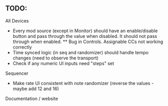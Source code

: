 ## TODO:
All Devices
* Every mod source (except in Monitor) should have an enable/disable button and pass through the value when disabled. It should not pass through when enabled.
** Bug in Controls. Assignable CCs not working correctly
* Time synced logic (in seq and randomizer) should handle tempo changes (need to observe the transport)
* Check if any numeric UI inputs need "steps" set

Sequencer
* Make rate UI consistent with note randomizer (reverse the values - maybe add 12 and 16)

Documentation / website
